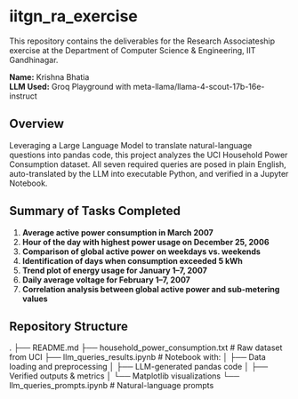 # iitgn_ra_exercise

This repository contains the deliverables for the Research Associateship exercise at the Department of Computer Science & Engineering, IIT Gandhinagar.

**Name:** Krishna Bhatia  
**LLM Used:** Groq Playground with meta-llama/llama-4-scout-17b-16e-instruct  

## Overview

Leveraging a Large Language Model to translate natural-language questions into pandas code, this project analyzes the UCI Household Power Consumption dataset. All seven required queries are posed in plain English, auto-translated by the LLM into executable Python, and verified in a Jupyter Notebook.

## Summary of Tasks Completed

1. **Average active power consumption in March 2007**  
2. **Hour of the day with highest power usage on December 25, 2006**  
3. **Comparison of global active power on weekdays vs. weekends**  
4. **Identification of days when consumption exceeded 5 kWh**  
5. **Trend plot of energy usage for January 1–7, 2007**  
6. **Daily average voltage for February 1–7, 2007**  
7. **Correlation analysis between global active power and sub-metering values**  

## Repository Structure

.
├── README.md
├── household_power_consumption.txt    # Raw dataset from UCI
├── llm_queries_results.ipynb          # Notebook with:
│   ├── Data loading and preprocessing
│   ├── LLM-generated pandas code
│   ├── Verified outputs & metrics
│   └── Matplotlib visualizations
└── llm_queries_prompts.ipynb          # Natural-language prompts
